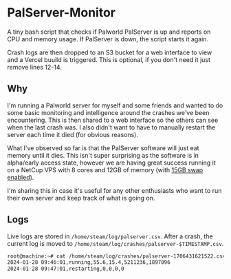 # PalServer-Monitor

A tiny bash script that checks if Palworld PalServer is up and reports on CPU and memory usage. If PalServer is down, the script starts it again.

Crash logs are then dropped to an S3 bucket for a web interface to view and a Vercel buuild is triggered. This is optional, if you don't need it just remove lines 12-14.

## Why

I'm running a Palworld server for myself and some friends and wanted to do some basic monitoring and intelligence around the crashes we've been encountering. This is then shared to a web interface so the others can see when the last crash was. I also didn't want to have to manually restart the server each time it died (for obvious reasons).

What I've observed so far is that the PalServer software will just eat memory until it dies. This isn't super surprising as the software is in alpha/early access state, however we are having great success running it on a NetCup VPS with 8 cores and 12GB of memory (with [15GB swap enabled](https://www.digitalocean.com/community/tutorials/how-to-add-swap-space-on-ubuntu-22-04)).

I'm sharing this in case it's useful for any other enthusiasts who want to run their own server and keep track of what is going on.

## Logs

Live logs are stored in `/home/steam/log/palserver.csv`. After a crash, the current log is moved to `/home/steam/log/crashes/palserver-$TIMESTAMP.csv`.

```bash
root@machine:~# cat /home/steam/log/crashes/palserver-1706431621522.csv 
2024-01-28 09:46:01,running,55.6,15.4,5211236,1897096
2024-01-28 09:47:01,restarting,0,0,0,0
```
